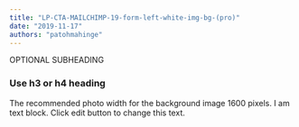 ```yaml
---
title: "LP-CTA-MAILCHIMP-19-form-left-white-img-bg-(pro)"
date: "2019-11-17"
authors: "patohmahinge"
---
```


OPTIONAL SUBHEADING

### Use h3 or h4 heading

The recommended photo width for the background image 1600 pixels. I am text block. Click edit button to change this text.
